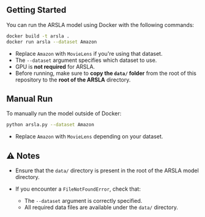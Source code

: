 ## Getting Started

You can run the ARSLA model using Docker with the following commands:

```bash
docker build -t arsla .
docker run arsla --dataset Amazon
````

* Replace `Amazon` with `MovieLens` if you're using that dataset.
* The `--dataset` argument specifies which dataset to use.
* GPU is **not required** for ARSLA.
* Before running, make sure to **copy the `data/` folder** from the root of this repository to the **root of the ARSLA** directory.

## Manual Run

To manually run the model outside of Docker:

```bash
python arsla.py --dataset Amazon
```

* Replace `Amazon` with `MovieLens` depending on your dataset.

## ⚠️ Notes

* Ensure that the `data/` directory is present in the root of the ARSLA model directory.
* If you encounter a `FileNotFoundError`, check that:

  * The `--dataset` argument is correctly specified.
  * All required data files are available under the `data/` directory.
